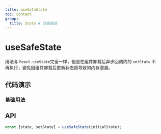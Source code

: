 ```yaml
---
title: useSafeState
toc: content
group:
  title: State # 注意缩进
---
```


# useSafeState

用法与 `React.useState`完全一样，但是在组件卸载后异步回调内的 `setState` 不再执行，避免因组件卸载后更新状态而导致的内存泄漏。

## 代码演示

### 基础用法

<code src="./example"></code>

## API

```ts
const [state, setState] = useSafeState(initialState);
```
